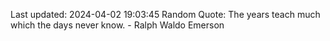 Last updated: 2024-04-02 19:03:45
Random Quote: The years teach much which the days never know. - Ralph Waldo Emerson